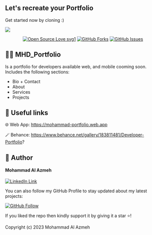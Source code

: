 ## Let's recreate your Portfolio

Get started now by cloning :)

<img src="https://i.ibb.co/MGzVtsD/portfolio.png">


<br>

<div align="center">

[![Open Source Love svg1](https://badges.frapsoft.com/os/v1/open-source.svg?v=103)](#)
[![GitHub Forks](https://img.shields.io/github/forks/saadhaxxan/Car_Game_Python_Pygame.svg?style=social&label=Fork&maxAge=2592000)](https://github.com/Mhd-Az100/mhd_portfolio_v2/fork)
[![GitHub Issues](https://img.shields.io/github/issues/saadhaxxan/Car_Game_Python_Pygame.svg?style=flat&label=Issues&maxAge=2592000)](https://github.com/Mhd-Az100/mhd_portfolio_v2/issues)

</div>

## 🧑‍💻 MHD_Portfolio
Is a portfolio for developers available web, and mobile cooming soon. Includes the following sections:
- Bio + Contact
- About
- Services
- Projects

## 🔗 Useful links

🌐 Web App: https://mohammad-portfolio.web.app


🪄 Behance: https://www.behance.net/gallery/183811481/Developer-Portfolio?



## 🧑 Author

#### Mohammad Al Azmeh
[![LinkedIn Link](https://img.shields.io/badge/Connect-Mohammad-blue.svg?logo=linkedin&longCache=true&style=social&label=Connect
)](https://www.linkedin.com/in/mohammad-al-azmeh/)

You can also follow my GitHub Profile to stay updated about my latest projects:

[![GitHub Follow](https://img.shields.io/badge/Connect-Mohammad-blue.svg?logo=Github&longCache=true&style=social&label=Follow)](https://github.com/Mhd-Az100)

If you liked the repo then kindly support it by giving it a star ⭐!

Copyright (c) 2023 Mohammad Al Azmeh
